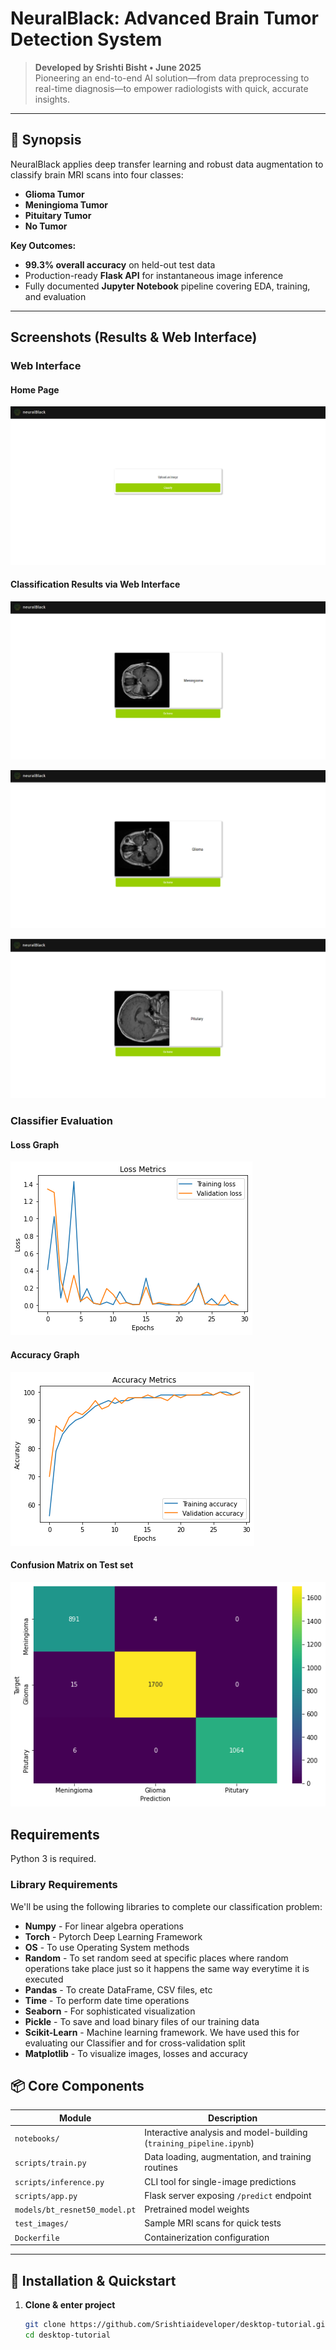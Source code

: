 # NeuralBlack: Advanced Brain Tumor Detection System

> **Developed by Srishti Bisht • June 2025**  
> Pioneering an end-to-end AI solution—from data preprocessing to real-time diagnosis—to empower radiologists with quick, accurate insights.

---

## 🌟 Synopsis
NeuralBlack applies deep transfer learning and robust data augmentation to classify brain MRI scans into four classes:

- **Glioma Tumor**
- **Meningioma Tumor**
- **Pituitary Tumor**
- **No Tumor**

**Key Outcomes:**
- **99.3% overall accuracy** on held-out test data  
- Production-ready **Flask API** for instantaneous image inference  
- Fully documented **Jupyter Notebook** pipeline covering EDA, training, and evaluation  

---
## Screenshots (Results & Web Interface)

### Web Interface

#### Home Page

![index](results/web1.png)

#### Classification Results via Web Interface

![class 1](results/web2.png)

![class 2](results/web3.png)

![class 3](results/web4.png)

### Classifier Evaluation

#### Loss Graph

![Loss Metrics](results/loss_metrics.png)

#### Accuracy Graph

![Accuracy Metrics](results/accuracy_metrics.png)

#### Confusion Matrix on Test set

![Confusion Matrix](results/cm.png)

## Requirements

Python 3 is required.

### Library Requirements

We'll be using the following libraries to complete our classification problem:

* **Numpy** - For linear algebra operations
* **Torch** - Pytorch Deep Learning Framework
* **OS** - To use Operating System methods
* **Random** - To set random seed at specific places where random operations take place just so it happens the same way everytime it is executed
* **Pandas** - To create DataFrame, CSV files, etc
* **Time** - To perform date time operations
* **Seaborn** - For sophisticated visualization
* **Pickle** - To save and load binary files of our training data
* **Scikit-Learn** - Machine learning framework. We have used this for evaluating our Classifier and for cross-validation split
* **Matplotlib** - To visualize images, losses and accuracy
## 📦 Core Components

| Module                         | Description                                                      |
|--------------------------------|------------------------------------------------------------------|
| `notebooks/`                   | Interactive analysis and model-building (`training_pipeline.ipynb`) |
| `scripts/train.py`             | Data loading, augmentation, and training routines                |
| `scripts/inference.py`         | CLI tool for single-image predictions                            |
| `scripts/app.py`               | Flask server exposing `/predict` endpoint                        |
| `models/bt_resnet50_model.pt`  | Pretrained model weights                                         |
| `test_images/`                 | Sample MRI scans for quick tests                                 |
| `Dockerfile`                   | Containerization configuration                                   |

---

## 🔧 Installation & Quickstart

1. **Clone & enter project**  
   ```bash
   git clone https://github.com/Srishtiaideveloper/desktop-tutorial.git
   cd desktop-tutorial


